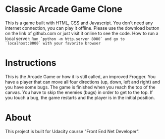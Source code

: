 # Classic Arcade Game Clone

This is a game built with HTML, CSS and Javascript.
You don't need any internet connection, you can play it offline. Please use the download button on the link of github.com or just visit it online to see the code.
How to run a local server:
```Run `python -m http.server 8000` and go to `localhost:8000` with your favorite browser```

# Instructions
This is the Arcade Game or how it is still called, an improved Frogger.
You have a player that can move all four directions (up, down, left and right) and you have some bugs.
The game is finished when you reach the top of the canvas.
You have to skip the enemies (bugs) in order to get to the top. 
If you touch a bug, the game restarts and the player is in the initial position.

# About
This project is built for Udacity course "Front End Net Developer".